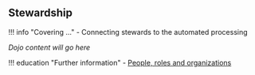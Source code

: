 <!-- SPDX-License-Identifier: CC-BY-4.0 -->
<!-- Copyright Contributors to the Egeria project. -->

## Stewardship

!!! info "Covering ..."
    - Connecting stewards to the automated processing

*Dojo content will go here*

!!! education "Further information"
    - [People, roles and organizations](/features/people-roles-organizations/overview)


